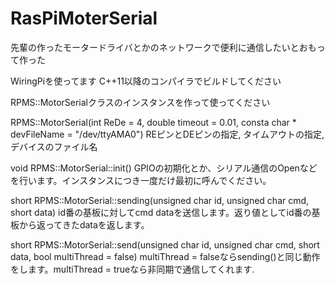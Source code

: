 # RasPiMoterSerial

先輩の作ったモータードライバとかのネットワークで便利に通信したいとおもって作った

WiringPiを使ってます C++11以降のコンパイラでビルドしてください

RPMS::MotorSerialクラスのインスタンスを作って使ってください

RPMS::MotorSerial(int ReDe = 4, double timeout = 0.01, consta char * devFileName = "/dev/ttyAMA0") REピンとDEピンの指定, タイムアウトの指定, デバイスのファイル名

void RPMS::MotorSerial::init() GPIOの初期化とか、シリアル通信のOpenなどを行います。インスタンスにつき一度だけ最初に呼んでください。

short RPMS::MotorSerial::sending(unsigned char id, unsigned char cmd, short data) id番の基板に対してcmd dataを送信します。返り値としてid番の基板から返ってきたdataを返します。

short RPMS::MotorSerial::send(unsigned char id, unsigned char cmd, short data, bool multiThread = false) multiThread = falseならsending()と同じ動作をします。multiThread = trueなら非同期で通信してくれます.
